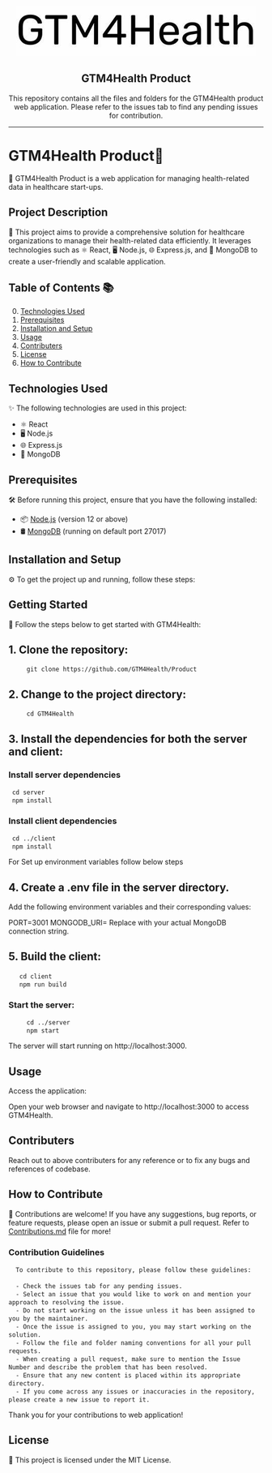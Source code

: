 <div align="center">
  <img src="https://github.com/GTM4Health/Product/blob/main/logo.jpg" alt="GTM4Health Banner">
  <h2><b>GTM4Health Product</b></h2>
This repository contains all the files and folders for the GTM4Health product web application. Please refer to the issues tab to find any pending issues for contribution.

</div>
<hr>

# GTM4Health Product🏥

🚀 GTM4Health Product is a web application for managing health-related data in healthcare start-ups.

## Project Description

📝 This project aims to provide a comprehensive solution for healthcare organizations to manage their health-related data efficiently. It leverages technologies such as ⚛️ React, 🖥️ Node.js, 🌐 Express.js, and 🍃 MongoDB to create a user-friendly and scalable application.

## Table of Contents 📚

0. [Technologies Used](#technologies-used)
1. [Prerequisites](#prerequisites)
2. [Installation and Setup](#installation-and-setup)
3. [Usage](#usage)
4. [Contributers](#contributers)
5. [License](#license)
6. [How to Contribute](#how-to-contribute)


## Technologies Used

✨ The following technologies are used in this project:

- ⚛️ React
- 🖥️ Node.js
- 🌐 Express.js
- 🍃 MongoDB

## Prerequisites 

🛠️ Before running this project, ensure that you have the following installed:

- 📦 [Node.js](https://nodejs.org/) (version 12 or above)
- 🛢️ [MongoDB](https://www.mongodb.com/) (running on default port 27017)

## Installation and Setup 

⚙️ To get the project up and running, follow these steps:
 
## Getting Started

🚀 Follow the steps below to get started with GTM4Health:

## 1. Clone the repository:
         git clone https://github.com/GTM4Health/Product
## 2. Change to the project directory:
         cd GTM4Health
## 3. Install the dependencies for both the server and client:

  ### Install server dependencies
     cd server
     npm install

  ### Install client dependencies
     cd ../client
     npm install
     
  For Set up environment variables follow below steps 

## 4. Create a .env file in the server directory.
  Add the following environment variables and their corresponding values:
  
  PORT=3001
  MONGODB_URI=<your-mongodb-connection-string>
  Replace <your-mongodb-connection-string> with your actual MongoDB connection string.
  
 ## 5. Build the client:
   
   ``` 
      cd client
      npm run build
   
   ```
   
 ### Start the server:
   
         cd ../server
         npm start
        
The server will start running on http://localhost:3000.

## Usage
   Access the application:

Open your web browser and navigate to http://localhost:3000 to access GTM4Health.
   
## Contributers
   Reach out to above contributers for any reference or to fix any bugs and references of codebase.

## How to Contribute 
   
   🤝 Contributions are welcome! If you have any suggestions, bug reports, or feature requests, please open an issue or submit a pull request.
      Refer to [Contributions.md](https://github.com/GTM4Health/Product/edit/main/Contributions.md) file for more!
   
   ### Contribution Guidelines
      To contribute to this repository, please follow these guidelines:

      - Check the issues tab for any pending issues.
      - Select an issue that you would like to work on and mention your approach to resolving the issue.
      - Do not start working on the issue unless it has been assigned to you by the maintainer.
      - Once the issue is assigned to you, you may start working on the solution.
      - Follow the file and folder naming conventions for all your pull requests.
      - When creating a pull request, make sure to mention the Issue Number and describe the problem that has been resolved.
      - Ensure that any new content is placed within its appropriate directory.
      - If you come across any issues or inaccuracies in the repository, please create a new issue to report it.

   Thank you for your contributions to web application!


## License
📄 This project is licensed under the MIT License.
